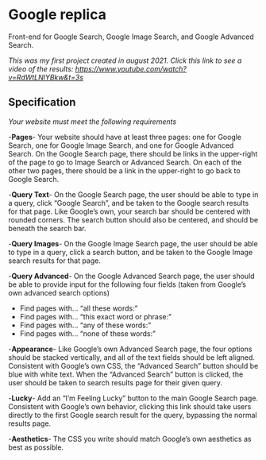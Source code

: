 # Google replica

Front-end for Google Search, Google Image Search, and Google Advanced Search.


*This was my first project created in august 2021. Click this link to see a video of the results: https://www.youtube.com/watch?v=RdWtLNlYBkw&t=3s*

## Specification

*Your website must meet the following requirements*

-**Pages**- Your website should have at least three pages: one for Google Search, one for Google Image Search, and one for Google Advanced Search.
On the Google Search page, there should be links in the upper-right of the page to go to Image Search or Advanced Search. On each of the other two pages, there should be a link in the upper-right to go back to Google Search.

-**Query Text**- On the Google Search page, the user should be able to type in a query, click “Google Search”, and be taken to the Google search results for that page.
Like Google’s own, your search bar should be centered with rounded corners. The search button should also be centered, and should be beneath the search bar.

-**Query Images**- On the Google Image Search page, the user should be able to type in a query, click a search button, and be taken to the Google Image search results for that page.

-**Query Advanced**- On the Google Advanced Search page, the user should be able to provide input for the following four fields (taken from Google’s own advanced search options)
- Find pages with… “all these words:”
- Find pages with… “this exact word or phrase:”
- Find pages with… “any of these words:”
- Find pages with… “none of these words:”

-**Appearance**- Like Google’s own Advanced Search page, the four options should be stacked vertically, and all of the text fields should be left aligned.
Consistent with Google’s own CSS, the “Advanced Search” button should be blue with white text. When the “Advanced Search” button is clicked, the user should be taken to search results page for their given query.

-**Lucky**- Add an “I’m Feeling Lucky” button to the main Google Search page. Consistent with Google’s own behavior, clicking this link should take users directly to the first Google search result for the query, bypassing the normal results page.

-**Aesthetics**- The CSS you write should match Google’s own aesthetics as best as possible.
